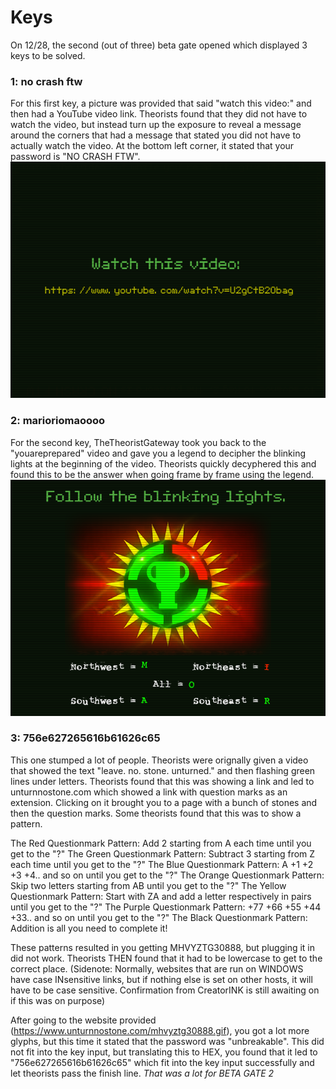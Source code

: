 # Keys

On 12/28, the second (out of three) beta gate opened which displayed 3 keys to be solved.

### **1: no crash ftw**

For this first key, a picture was provided that said "watch this video:" and then had a YouTube video link. Theorists found that they did not have to watch the video, but instead turn up the exposure to reveal a message around the corners that had a message that stated you did not have to actually watch the video. At the bottom left corner, it stated that your password is "NO CRASH FTW".
![NO CRASH Clue](./assets/b1.k.1.png)

### **2: marioriomaoooo**

For the second key, TheTheoristGateway took you back to the "youareprepared" video and gave you a legend to decipher the blinking lights at the beginning of the video. Theorists quickly decyphered this and found this to be the answer when going frame by frame using the legend.
![youareprepared legend](./assets/b1.k.2.png)

### **3: 756e627265616b61626c65**

This one stumped a lot of people. Theorists were orignally given a video that showed the text "leave. no. stone. unturned." and then flashing green lines under letters. Theorists found that this was showing a link and led to unturnnostone.com which showed a link with question marks as an extension. Clicking on it brought you to a page with a bunch of stones and then the question marks. Some theorists found that this was to show a pattern.

The Red Questionmark Pattern: Add 2 starting from A each time until you get to the "?"
The Green Questionmark Pattern: Subtract 3 starting from Z each time until you get to the "?"
The Blue Questionmark Pattern: A +1 +2 +3 +4.. and so on until you get to the "?"
The Orange Questionmark Pattern: Skip two letters starting from AB until you get to the "?"
The Yellow Questionmark Pattern: Start with ZA and add a letter respectively in pairs until you get to the "?"
The Purple Questionmark Pattern: +77 +66 +55 +44 +33.. and so on until you get to the "?"
The Black Questionmark Pattern: Addition is all you need to complete it!

These patterns resulted in you getting MHVYZTG30888, but plugging it in did not work. Theorists THEN found that it had to be lowercase to get to the correct place.
(Sidenote: Normally, websites that are run on WINDOWS have case INsensitive links, but if nothing else is set on other hosts, it will have to be case sensitive. Confirmation from CreatorINK is still awaiting on if this was on purpose)

After going to the website provided (https://www.unturnnostone.com/mhvyztg30888.gif), you got a lot more glyphs, but this time it stated that the password was "unbreakable". This did not fit into the key input, but translating this to HEX, you found that it led to "756e627265616b61626c65" which fit into the key input successfully and let theorists pass the finish line.
*That was a lot for BETA GATE 2*